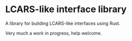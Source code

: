 # LCARS-like interface library

A library for building LCARS-like interfaces using Rust.

Very much a work in progress, help welcome.
